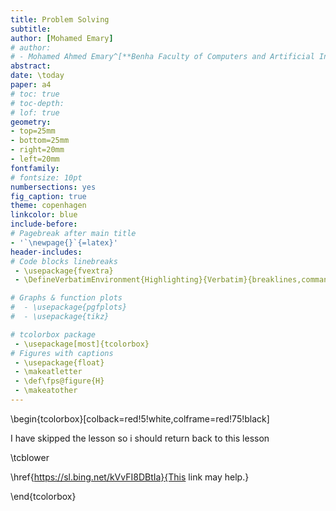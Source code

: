 ```yaml
---
title: Problem Solving
subtitle: 
author: [Mohamed Emary]
# author:
# - Mohamed Ahmed Emary^[**Benha Faculty of Computers and Artificial Intelligence, <mohamed21074@fci.bu.edu.eg>**]
abstract: 
date: \today
paper: a4
# toc: true
# toc-depth: 
# lof: true
geometry:
- top=25mm
- bottom=25mm
- right=20mm
- left=20mm
fontfamily:
# fontsize: 10pt
numbersections: yes
fig_caption: true
theme: copenhagen
linkcolor: blue
include-before:
# Pagebreak after main title
- '`\newpage{}`{=latex}'
header-includes:
# Code blocks linebreaks
 - \usepackage{fvextra}
 - \DefineVerbatimEnvironment{Highlighting}{Verbatim}{breaklines,commandchars=\\\{\}}

# Graphs & function plots
#  - \usepackage{pgfplots}
#  - \usepackage{tikz}

# tcolorbox package
 - \usepackage[most]{tcolorbox}
# Figures with captions
 - \usepackage{float}
 - \makeatletter
 - \def\fps@figure{H} 
 - \makeatother
---
```


\begin{tcolorbox}[colback=red!5!white,colframe=red!75!black]

I have skipped the lesson so i should return back to this lesson

\tcblower

\href{https://sl.bing.net/kVvFI8DBtIa}{This link may help.}

\end{tcolorbox}
